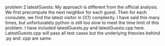 problem 2 latestGuests: My approach is different from the official analysis. We first precompute the next neighbor for each guest. Then for each consulate, we find the latest visitor in O(1) complexity. I have said this many times, but unfortunately python is still too slow to meet the time limit of this problem. I have included latestGuests.py and latestGuests.cpp here. LatestGuests.cpp will pass all test cases but the underlying theories behind .py and .cpp are same.
